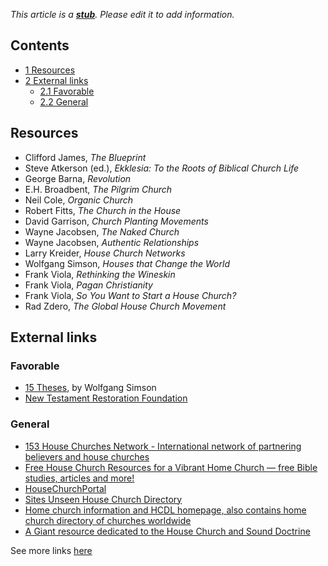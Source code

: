 *This article is a **[stub](http://www.theopedia.com/Category:Theopedia_stubs "Category:Theopedia stubs")**. Please edit it to add information.*
## Contents

-   [1 Resources](#Resources)
-   [2 External links](#External_links)
    -   [2.1 Favorable](#Favorable)
    -   [2.2 General](#General)


## Resources

-   Clifford James, *The Blueprint*
-   Steve Atkerson (ed.),
    *Ekklesia: To the Roots of Biblical Church Life*
-   George Barna, *Revolution*
-   E.H. Broadbent, *The Pilgrim Church*
-   Neil Cole, *Organic Church*
-   Robert Fitts, *The Church in the House*
-   David Garrison, *Church Planting Movements*
-   Wayne Jacobsen, *The Naked Church*
-   Wayne Jacobsen, *Authentic Relationships*
-   Larry Kreider, *House Church Networks*
-   Wolfgang Simson, *Houses that Change the World*
-   Frank Viola, *Rethinking the Wineskin*
-   Frank Viola, *Pagan Christianity*
-   Frank Viola, *So You Want to Start a House Church?*
-   Rad Zdero, *The Global House Church Movement*

## External links

### Favorable

-   [15 Theses](http://housechurch.org/basics/simson_15.html), by
    Wolfgang Simson
-   [New Testament Restoration Foundation](http://www.ntrf.org)

### General

-   [153 House Churches Network - International network of partnering believers and house churches](http://groups.msn.com/153HouseChurches)
-   [Free House Church Resources for a Vibrant Home Church — free Bible studies, articles and more!](http://www.freehousechurchresources.com)
-   [HouseChurchPortal](http://www.housechurchportal.net)
-   [Sites Unseen House Church Directory](http://zoecarnate.com)
-   [Home church information and HCDL homepage, also contains home church directory of churches worldwide](http://www.home-church.org)
-   [A Giant resource dedicated to the House Church and Sound Doctrine](http://www.theearlychurch.com)

See more links [here](House_church/links "House church/links")



